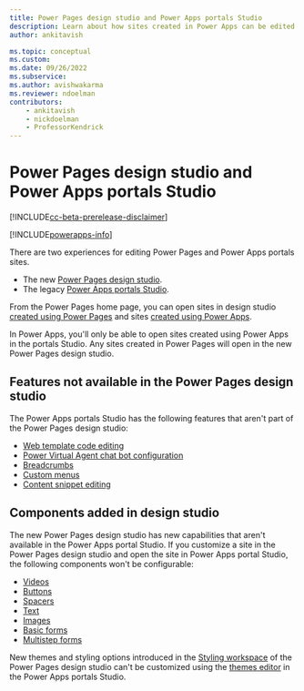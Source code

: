 ```yaml
---
title: Power Pages design studio and Power Apps portals Studio
description: Learn about how sites created in Power Apps can be edited in Power Pages design studio.
author: ankitavish

ms.topic: conceptual
ms.custom: 
ms.date: 09/26/2022
ms.subservice:
ms.author: avishwakarma
ms.reviewer: ndoelman
contributors:
    - ankitavish
    - nickdoelman
    - ProfessorKendrick
---
```


# Power Pages design studio and Power Apps portals Studio

[!INCLUDE[cc-beta-prerelease-disclaimer](../includes/cc-beta-prerelease-disclaimer.md)]

[!INCLUDE[powerapps-info](../includes/cc-powerapps-info.md)]

There are two experiences for editing Power Pages and Power Apps portals sites.

- The new [Power Pages design studio](../getting-started/create-manage.md).
- The legacy [Power Apps portals Studio](/power-apps/maker/portals/portal-designer-anatomy). 

From the Power Pages home page, you can open sites in design studio [created using Power Pages](../getting-started/create-manage.md) and sites [created using Power Apps](/power-apps/maker/portals/create-portal). 

In Power Apps, you'll only be able to open sites created using Power Apps in the portals Studio. Any sites created in Power Pages will open in the new Power Pages design studio.

## Features not available in the Power Pages design studio

The Power Apps portals Studio has the following features that aren't part of the Power Pages design studio:

- [Web template code editing](/power-apps/maker/portals/work-with-templates)
- [Power Virtual Agent chat bot configuration](/power-apps/maker/portals/add-chatbot) 
- [Breadcrumbs](/power-apps/maker/portals/add-breadcrumb)
- [Custom menus](/power-apps/maker/portals/add-custom-menu)
- [Content snippet editing](/power-apps/maker/portals/configure/customize-content-snippets)

## Components added in design studio

The new Power Pages design studio has new capabilities that aren't available in the Power Apps portal Studio. If you customize a site in the Power Pages design studio and open the site in Power Apps portal Studio, the following components won't be configurable:  

- [Videos](../getting-started/add-video.md) 
- [Buttons](../getting-started/add-button.md)
- [Spacers](../getting-started/add-spacer.md)
- [Text](../getting-started/add-text.md)
- [Images](../getting-started/add-image.md)
- [Basic forms](../getting-started/add-form.md)
- [Multistep forms](../getting-started/multistep-forms.md)

New themes and styling options introduced in the [Styling workspace](../getting-started/style-site.md) of the Power Pages design studio can't be customized using the [themes editor](/power-apps/maker/portals/theme-overview) in the Power Apps portals Studio. 